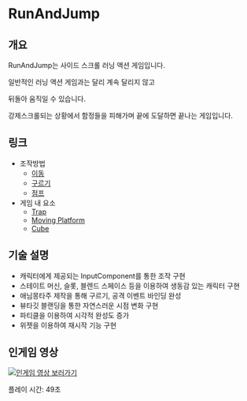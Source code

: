 # RunAndJump

## 개요
RunAndJump는 사이드 스크롤 러닝 액션 게임입니다.

일반적인 러닝 액션 게임과는 달리 계속 달리지 않고

뒤돌아 움직일 수 있습니다.

강제스크롤되는 상황에서 함정들을 피해가며 끝에 도달하면 끝나는 게임입니다.

## 링크
- 조작방법
  - [이동](About/README_Move.md)
  - [구르기](About/README_Roll.md)
  - [점프](About/README_Jump.md)
- 게임 내 요소
  - [Trap](About/README_Trap.md)
  - [Moving Platform](About/README_MovingPlatform.md)
  - [Cube](About/README_Cube.md)

## 기술 설명
- 캐릭터에게 제공되는 InputComponent를 통한 조작 구현
- 스테이트 머신, 슬롯, 블렌드 스페이스 등을 이용하여 생동감 있는 캐릭터 구현
- 애님몽타주 제작을 통해 구르기, 공격 이벤트 바인딩 완성
- 뷰타깃 블랜딩을 통한 자연스러운 시점 변화 구현
- 파티클을 이용하여 시각적 완성도 증가
- 위젯을 이용하여 재시작 기능 구현

## 인게임 영상
[![인게임 영상 보러가기](http://img.youtube.com/vi/DKu5fM-nq_4/0.jpg)](https://youtu.be/DKu5fM-nq_4)

플레이 시간: 49초
